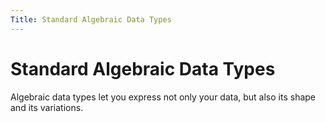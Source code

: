 ```yaml
---
Title: Standard Algebraic Data Types
---
```


# Standard Algebraic Data Types

Algebraic data types let you express not only your data, but also its shape and its variations.

